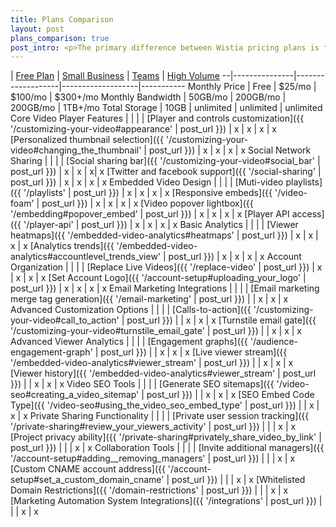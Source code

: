 ```yaml
---
title: Plans Comparison
layout: post
plans_comparison: true
post_intro: <p>The primary difference between Wistia pricing plans is the features which are offered. The table below lists the features on each plan, so that you can choose one that is right for you from both a pricing and value perspective.</p>
---
```



  | [Free Plan](http://wistia.com/free/new) | [Small Business](http://wistia.com/trials/new)  | [Teams](http://wistia.com/trials/new) | [High Volume](http://wistia.com/pricing/highvolume)
--|---------------|-------------------|-------------------|-----------
Monthly Price     | Free    | $25/mo        | $100/mo     | $300+/mo
Monthly Bandwidth | 50GB/mo | 200GB/mo      | 200GB/mo    | 1TB+/mo
Total Storage     | 10GB    | unlimited     | unlimited   | unlimited
<span class='category'>Core Video Player Features</span> |    |   |   |
[Player and controls customization]({{ '/customizing-your-video#appearance' | post_url }}) | x | x | x | x
[Personalized thumbnail selection]({{ '/customizing-your-video#changing_the_thumbnail' | post_url }})  | x | x | x | x
<span class='category'>Social Network Sharing</span> |    |   |   |
[Social sharing bar]({{ '/customizing-your-video#social_bar' | post_url }}) | x | x | x| x
[Twitter and facebook support]({{ '/social-sharing' | post_url }})  | x   | x  | x | x
<span class='category'>Embedded Video Design</span> | | | |
[Muti-video playlists]({{ '/playlists' | post_url }}) | x | x | x | x
[Responsive embeds]({{ '/video-foam' | post_url }}) | x | x | x | x
[Video popover lightbox]({{ '/embedding#popover_embed' | post_url }}) | x | x | x | x
[Player API access]({{ '/player-api' | post_url }}) | x | x | x | x
<span class='category'>Basic Analytics</span> |   |   |   |
[Viewer heatmaps]({{ '/embedded-video-analytics#heatmaps' | post_url }})  | x  | x  | x  | x
[Analytics trends]({{ '/embedded-video-analytics#accountlevel_trends_view' | post_url }})  | x | x | x | x
<span class='category'>Account Organization<span class='category'>  |   |   |   |
[Replace Live Videos]({{ '/replace-video' | post_url }}) | x | x | x | x
[Set Account Logo]({{ '/account-setup#uploading_your_logo' | post_url }})  | x | x | x | x
<span class='category'>Email Marketing Integrations</span>  | | | |
[Email marketing merge tag generation]({{ '/email-marketing' | post_url }})  | | x | x | x
<span class='category'>Advanced Customization Options</span>  | | | |
[Calls-to-action]({{ '/customizing-your-video#call_to_action' | post_url }}) | | x | x | x
[Turnstile email gate]({{ '/customizing-your-video#turnstile_email_gate' | post_url }})  | | x | x | x
<span class='category'>Advanced Viewer Analytics</span>  | | | |
[Engagement graphs]({{ '/audience-engagement-graph' | post_url }}) | | x | x | x
[Live viewer stream]({{ '/embedded-video-analytics#viewer_stream' | post_url }})  | | x | x | x
[Viewer history]({{ '/embedded-video-analytics#viewer_stream' | post_url }})  | | x | x | x
<span class='category'>Video SEO Tools</span>  | | | |
[Generate SEO sitemaps]({{ '/video-seo#creating_a_video_sitemap' | post_url }}) | | x | x | x
[SEO Embed Code Type]({{ '/video-seo#using_the_video_seo_embed_type' | post_url }}) | | x | x | x
<span class='category'>Private Sharing Functionality</span>  | | | |
[Private user session tracking]({{ '/private-sharing#review_your_viewers_activity' | post_url }}) | | | x | x
[Project privacy ability]({{ '/private-sharing#privately_share_video_by_link' | post_url }}) | | | x | x
<span class='category'>Collaboration Tools</span>  | | | |
[Invite additional managers]({{ '/account-setup#adding__removing_managers' | post_url }})  | | | x | x
[Custom CNAME account address]({{ '/account-setup#set_a_custom_domain_cname' | post_url }})  | | | x | x
[Whitelisted Domain Restrictions]({{ '/domain-restrictions' | post_url }}) | | | x | x
[Marketing Automation System Integrations]({{ '/integrations' | post_url }})  | | | x | x
